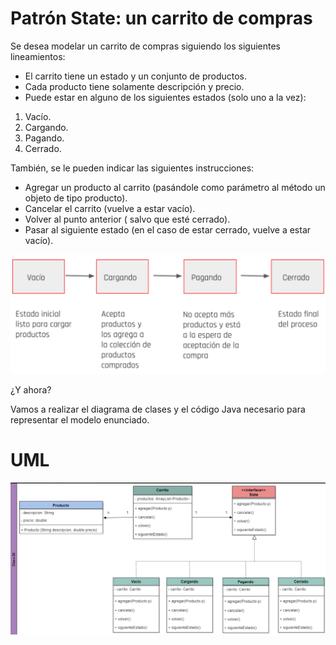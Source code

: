 # Patrón State: un carrito de compras

Se desea modelar un carrito de compras siguiendo los siguientes lineamientos:
* El carrito tiene un estado y un conjunto de productos.
* Cada producto tiene solamente descripción y precio.
* Puede estar en alguno de los siguientes estados (solo uno a la vez):

1. Vacío.
2. Cargando.
3. Pagando.
4. Cerrado.

También, se le pueden indicar las siguientes instrucciones:

* Agregar un producto al carrito (pasándole como parámetro al método un objeto de tipo producto).
* Cancelar el carrito (vuelve a estar vacío).
* Volver al punto anterior ( salvo que esté cerrado).
* Pasar al siguiente estado (en el caso de estar cerrado, vuelve a estar vacío).

![img.png](img.png)

¿Y ahora?

Vamos a realizar el diagrama de clases y el código Java necesario para representar el
modelo enunciado.

# UML

![img_1.png](img_1.png)